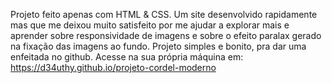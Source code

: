 Projeto feito apenas com HTML & CSS. Um site desenvolvido rapidamente mas que me deixou muito satisfeito por me ajudar a explorar mais e aprender sobre responsividade de imagens e sobre o efeito paralax gerado na fixação das imagens ao fundo. Projeto simples e bonito, pra dar uma enfeitada no github. Acesse na sua própria máquina em: https://d34uthy.github.io/projeto-cordel-moderno
